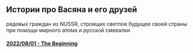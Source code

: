 ## Истории про Васяна и его друзей
рядовых граждан из NUSSR, строящих светлое будущее своей страны при помощи мирного атома и русской смекалки

#### [2022/08/01 - The Beginning](/2022/08/01/beginning)
